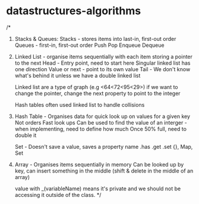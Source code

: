 # datastructures-algorithms

/*

1. Stacks & Queues:
Stacks - stores items into last-in, first-out order
Queues - first-in, first-out order
    Push
    Pop
    Enqueue
    Dequeue

2. Linked List - organise items sequentially with each item storing a pointer to the next
    Head - Entry point, need to start here
    Singular linked list has one direction
    Value or next - point to its own value
    Tail - We don't know what's behind it unless we have a double linked list

    Linked list are a type of graph
    (e.g <64<72<95<29>) if we want to change the pointer, change the next property to point to the integer

    Hash tables often used linked list to handle collisions  

3. Hash Table - Organises data for quick look up on values for a given key
    Not orders
    Fast look ups
    Can be used to find the value of an interger - when implementing, need to define how much
    Once 50% full, need to double it

    Set - Doesn't save a value, saves a property name
    .has .get .set
    {}, Map, Set

4. Array - Organises items sequentially in memory
    Can be looked up by key, can insert something in the middle (shift & delete in the middle of an array)

    value with _(variableName) means it's private and we should not be accessing it outside of the class.
*/
